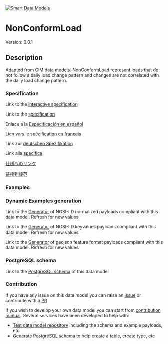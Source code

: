 [![Smart Data Models](https://smartdatamodels.org/wp-content/uploads/2022/01/SmartDataModels_logo.png "Logo")](https://smartdatamodels.org)
# NonConformLoad
Version: 0.0.1

## Description 

Adapted from CIM data models. NonConformLoad represent loads that do not follow a daily load change pattern and changes are not correlated with the daily load change pattern.
### Specification

Link to the [interactive specification](https://swagger.lab.fiware.org/?url=https://smart-data-models.github.io/dataModel.EnergyCIM/NonConformLoad/swagger.yaml)

Link to the [specification](https://github.com/smart-data-models/dataModel.EnergyCIM/blob/master/NonConformLoad/doc/spec.md)

Enlace a la [Especificación en español](https://github.com/smart-data-models/dataModel.EnergyCIM/blob/master/NonConformLoad/doc/spec_ES.md)

Lien vers le [spécification en français](https://github.com/smart-data-models/dataModel.EnergyCIM/blob/master/NonConformLoad/doc/spec_FR.md)

Link zur [deutschen Spezifikation](https://github.com/smart-data-models/dataModel.EnergyCIM/blob/master/NonConformLoad/doc/spec_DE.md)

Link alla [specifica](https://github.com/smart-data-models/dataModel.EnergyCIM/blob/master/NonConformLoad/doc/spec_IT.md)

[仕様へのリンク](https://github.com/smart-data-models/dataModel.EnergyCIM/blob/master/NonConformLoad/doc/spec_JA.md)

[链接到规范](https://github.com/smart-data-models/dataModel.EnergyCIM/blob/master/NonConformLoad/doc/spec_ZH.md)
### Examples
### Dynamic Examples generation

Link to the [Generator](https://smartdatamodels.org/extra/ngsi-ld_generator.php?schemaUrl=https://raw.githubusercontent.com/smart-data-models/dataModel.EnergyCIM/master/NonConformLoad/schema.json&email=info@smartdatamodels.org) of NGSI-LD normalized payloads compliant with this data model. Refresh for new values

Link to the [Generator](https://smartdatamodels.org/extra/ngsi-ld_generator_keyvalues.php?schemaUrl=https://raw.githubusercontent.com/smart-data-models/dataModel.EnergyCIM/master/NonConformLoad/schema.json&email=info@smartdatamodels.org) of NGSI-LD keyvalues payloads compliant with this data model. Refresh for new values

Link to the [Generator](https://smartdatamodels.org/extra/geojson_features_generator.php?schemaUrl=https://raw.githubusercontent.com/smart-data-models/dataModel.EnergyCIM/master/NonConformLoad/schema.json&email=info@smartdatamodels.org) of geojson feature format payloads compliant with this data model. Refresh for new values
### PostgreSQL schema

Link to the [PostgreSQL schema](https://smart-data-models.github.io/dataModel.EnergyCIM/NonConformLoad/schema.sql) of this data model
### Contribution

 If you have any issue on this data model you can raise an [issue](https://github.com/smart-data-models/dataModel.EnergyCIM/issues)  or contribute with a [PR](https://github.com/smart-data-models/dataModel.EnergyCIM/pulls)

 If you wish to develop your own data model you can start from [contribution manual](https://bit.ly/contribution_manual). Several services have been developed to help with: 
 - [Test data model repository](https://smartdatamodels.org/index.php/data-models-contribution-api/) including the schema and example payloads, etc
 - [Generate PostgreSQL schema](https://smartdatamodels.org/index.php/sql-service/) to help create a table, create type, etc